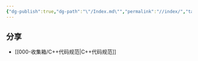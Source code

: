 ```yaml
---
{"dg-publish":true,"dg-path":"\"/Index.md\"","permalink":"//index/","tags":["gardenEntry"]}
---
```


## 分享
- [[000-收集箱/C++代码规范\|C++代码规范]]